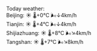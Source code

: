 Today weather:  
Beijing: ☀️   🌡️+0°C 🌬️↓4km/h  
Tianjin: ☀️   🌡️+4°C 🌬️↓4km/h  
Shijiazhuang: ☀️   🌡️+8°C 🌬️↘4km/h  
Tangshan: ☀️   🌡️+7°C 🌬️↘8km/h  
